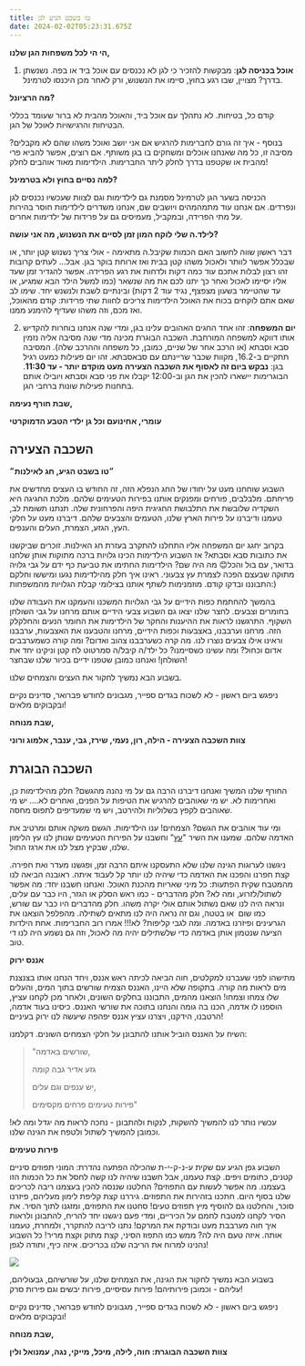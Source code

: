 ```yaml
---
title: טו בשבט הגיע לגן
date: 2024-02-02T05:23:31.675Z
---
```

**הי הי לכל משפחות הגן שלנו,**

1. **אוכל בכניסה לגן**: מבקשות להזכיר כי לגן לא נכנסים עם אוכל ביד או בפה. נשנשתן בדרך? מצויין, שבו רגע בחוץ, סיימו את הנשנוש, ורק לאחר מכן היכנסו לטרמינל.

**מה הרציונל?**

קודם כל, בטיחות. לא נתהלך עם אוכל ביד, והאוכל מהבית לא ברור שעומד בכללי הבטיחות והרגישויות לאוכל של הגן.

בנוסף - איך זה גורם לחברימות להרגיש אם אני יושב ואוכל משהו שהם לא מקבלים? מסיבה זו, כל מה שאנחנו אוכלים ומשחקים בו בגן משותף. אם רוצים, אפשר להביא פרי מהבית או שקטפנו בדרך לחלק ליתר החברימות. הילדימות מאוד אוהבים לחלק!

**למה נסיים בחוץ ולא בטרמינל?**

הכניסה בשער הגן לטרמינל מסמנת גם לילדימות וגם לצוות שעכשיו נכנסים לגן ונפרדים. אם אנחנו עוד מתמהמהים ויושבים שם, אנחנו משדרים לילדימות חוסר בהירות על מתי הפרידה, ובמקביל, מעמיסים גם על פרידות של ילדימות אחרים.

**לילד.ה שלי לוקח המון זמן לסיים את הנשנוש, מה אני עושה?**

דבר ראשון שווה לחשוב האם הכמות שקיבל.ה מתאימה - אולי צריך נשנוש קטן יותר, או שבכלל אפשר לוותר ולאכול משהו קטן בבית ואז ארוחת בוקר בגן. אבל… לעתים קרובות זהו רצון לבלות אתכם עוד כמה דקות ולדחות את רגע הפרידה. אפשר להגדיר זמן שעד אליו יסיימו לאכול ואחר כך יתנו לכם את מה שנשאר (כמו למשל הילד הבא שמגיע, או עד שהטיימר בשעון מצפצף, נגיד עוד 2 דקות) ובינתיים לשבת ולנשנש יחד. שימו לב שאם אתם לוקחים בכוח את האוכל הילדימות צריכים לחוות שתי פרידות: קודם מהאוכל, ואז מכם, וזה משהו שעדיף להימנע ממנו.

2. **יום המשפחה**: זהו אחד החגים האהובים עלינו בגן, ומדי שנה אנחנו בוחרות להקדיש אותו דווקא למשפחה המורחבת. השכבה הבוגרת מכינה מדי שנה מסיבה אליה נזמין סבא וסבתא (או הרכב אחר של שניים, כמובן, כל משפחה וההרכב שלה). המסיבה תתקיים ב-16.2, מקוות שכבר שריינתם עם סבאסבתא. זהו יום פעילות כמעט רגיל בגן: **נבקש ביום זה לאסוף את השכבה הצעירה מעט מוקדם יותר - עד 11:30**. הבוגרימות יישארו להכין את הגן וב-12:00 יקבלו את פני סבא וסבתא ויובילו אותם בתחנות פעילות שונות ברחבי הגן.



**שבת חורף נעימה,**

**עומרי, אחינועם וכל גן ילדי הטבע הדמוקרטי**



## השכבה הצעירה

**״טו בשבט הגיע, חג לאילנות״**

השבוע שוחחנו מעט על יחודו של החג הנפלא הזה, זה החודש בו העצים מחדשים את פריחתם. מלבלבים, פורחים ומפנקים אותנו בפירות הטעימים שלהם. מלכת החגיגה היא השקדיה שלובשת את התלבושת החגיגית היפה והפרחונית שלה. תנתנו תשומת לב, טעמנו ודיברנו על פירות הארץ שלנו, הטעמים והצבעים שלהם. דיברנו מעט על חלקי העץ, הגזע, הצמרת, העלים והענפים.

בקרוב יחגג יום המשפחה אליו התחלנו להתקרב בעזרת חג האילנות. זוכרים שביקשנו את כתובות סבא וסבתא? אז השבוע הילדימות הכינו גלויות ברכה מתוקות אותן שלחנו בדואר, עם בול והכל😊 מה היה שם? הילדימות החתימו את טביעת כף ידם על גבי גלויה מתוקה שבעצם הפכה לצמרת עץ צבעוני. ראינו איך חלק מהילדימות נגעו ומיששו וחלקם התבוננו ובדקו קודם. מוזמנימות לשתף אותנו בצילומי קבלת הגלויות מהמשפחות:)

בהמשך להחתמת כפות הידיים על גבי הגלויות המשכנו והעמקנו את העבודה שלנו בחומרים וצבעים. לחצר שלנו יצאו גם השבוע צבעי הידיים אותם מרחנו על גבי השולחן השקוף. התרגשנו לראות את ההיענות והחקר של הילדימות את החומר הנעים והחלקלק הזה. מרחנו וערבבנו, באצבעות וכפות הידיים, מרחנו והטבענו את האצבעות, ערבבנו וראינו אילו צבעים נוצרו לנו. מה קרה כשערבבנו צהוב ואדום? ומה קורה כשמערבבים אדום וכחול? ומה עשינו כשסיימנו? כל ילד/ה קיבל/ה סמרטוט לח קטן וניקינו יחד את השולחן! ואנחנו כמובן שטפנו ידיים בכיור שלנו שבחצר!

בשבוע הבא נמשיך לחקור את העצים והצמחים שלנו.

ניפגש ביום ראשון - לא לשכוח בגדים ספייר, מגבונים לחודש פברואר, סדינים נקיים ובקבוקים מלאים!

**שבת מנוחה,**

**צוות השכבה הצעירה - הילה, רון, נעמי, שירז, גבי, ענבר, אלמוג ורוני**



## השכבה הבוגרת

החורף שלנו המשיך ואנחנו דיברנו הרבה גם על מי נהנה מהגשם? חלק מהילדימות כן, ואחרימות לא. יש מי שאוהבים להרגיש את הטיפות על הפנים, ואחרים לא…. יש מי שאוהבים לקפץ בשלוליות ולהירטב, ויש מי שמעדיפים לתפוס מחסה.

ומי עוד אוהבים את הגשם? הצמחים! ענו הילדימות. הגשם משקה אותם ומרטיב את האדמה שלהם. שמענו את השיר "[עץ](https://www.youtube.com/watch?v=CbW58ratUQo)" וחשבנו על הפירות הטעימים שנותן לנו עץ הלימון שלנו, שבקיץ מצל לנו את ארגז החול.

ניגשנו לערוגות הגינה שלנו שלא התעסקנו איתם הרבה זמן, ופגשנו מעדר ואת חפירה. קצת חפרנו והפכנו את האדמה כדי שיהיה לנו יותר קל לעבוד איתה. ראובנה הביאה לנו מהמטבח שקית הפתעות: כל מיני שאריות מהכנת האוכל. ואנחנו חשבנו יחד: מה אפשר לשתול/לזרוע, ומה לא? חלק מהדברים - כמו ראש הסלק או הגזר, היו כבר עם עלים, ונראה היה לנו שאם נשתול אותם אולי יקרה משהו. חלק מהדברים היו כבר עם שורש, כמו שום  או בטטה, וגם זה נראה היה לנו מתאים לשתילה. מהפלפל הוצאנו את הגרעינים ופיזרנו באדמה. ומה לגבי קליפות? לא!!! אמרו רוב החברימות. אחת הילדות הציעה שנטמון אותן באדמה כדי שלשתילים יהיה מה לאכול, וזה גם נשמע היה לנו די טוב.

**אננס ירוק**

מתישהו לפני שעברנו למקלטים, חוה הביאה לכיתה ראש אננס, ויחד הנחנו אותו בצנצנת מים לראות מה קורה. בתקופה שלא היינו, האננס הצמיח שורשים בתוך המים, והעלים שלו צמחו וצמחו! הוצאנו מהמים, התבוננו בחלקים השונים, ולאחר מכן לקחנו עציץ, הוספנו לו אדמה, הכנו בה גומה והנחנו בתוכה את שורשי האננס. כיסינו בעוד אדמה, הרטבנו, הידקנו, ויצרנו עציץ אננס יפהפה שיעשה לנו ירוק בעיניים!

השיח על האננס הוביל אותנו להתבונן על חלקי הצמחים השונים. דקלמנו:

> "שורשים באדמה,
>
> גזע אדיר גבה קומה
>
> יש ענפים וגם עלים,
>
> פירות טעימים פרחים מקסימים"

עכשיו נותר לנו להמשיך להשקות, לנקות ולהתבונן - נחכה לראות מה יגדל ומה לא! וכמובן להמשיך לשתול ולטפח את הגינה שלנו.

**פירות טעימים**

השבוע גפן הגיע עם שקית ע-נ-ק-י-ת שהכילה הפתעה נהדרת: המוני תפוזים סיניים קטנים, כתומים ויפים. קצת טעמנו, אבל חשבנו שיהיה לנו קשה לחסל את כל הכמות הזו בעצמנו. מה אפשר לעשות עם התפוזים? החלטנו שננסה להכין בעצמנו ריבה לכריכים שלנו בסוף היום. חתכנו בזהירות את התפוזים. גיררנו קצת קליפת לימון מעליהם, פיזרנו סוכר, והחלטנו גם להוסיף מיץ תפוזים טעים! סחטנו את התפוזים, ומזגנו לתוך הסיר. את הסיר לקחנו למטבח לחמם על הכיריים, ומדי פעם ניגשנו יחד להריח, להתבונן ולראות איך חוה מערבבת מעט ובודקת את המרקם! נתנו לריבה להתקרר, ולמחרת, טעמנו אותה. איזה טעם היה לה? ממש כמו התפוז הסיני, קצת מתוק וקצת מריר! כל השבוע נהנינו למרוח את הריבה שלנו בכריכים. איזה כיף, ותודה לגפן!

![](/assets/pics/uploads/ריבת-תפוזים.jpg)

בשבוע הבא נמשיך לחקור את הגינה, את הצמחים שלנו, על שורשיהם, גבעוליהם, עליהם - וכמובן פירותיהם! פירות עסיסיים, פירות יבשים וגם פירות סרק!

ניפגש ביום ראשון - לא לשכוח בגדים ספייר, מגבונים לחודש פברואר, סדינים נקיים ובקבוקים מלאים!

**שבת מנוחה,**

**צוות השכבה הבוגרת: חוה, לילה, מיכל, מייקי, נגה, עמנואל ולין**